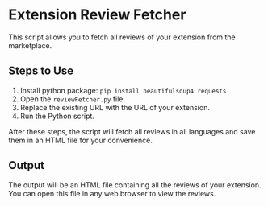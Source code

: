 # Extension Review Fetcher

This script allows you to fetch all reviews of your extension from the marketplace.

## Steps to Use

1. Install python package: `pip install beautifulsoup4 requests`
2. Open the `reviewFetcher.py` file.
3. Replace the existing URL with the URL of your extension.
4. Run the Python script.

After these steps, the script will fetch all reviews in all languages and save them in an HTML file for your convenience.

## Output

The output will be an HTML file containing all the reviews of your extension. You can open this file in any web browser to view the reviews.
